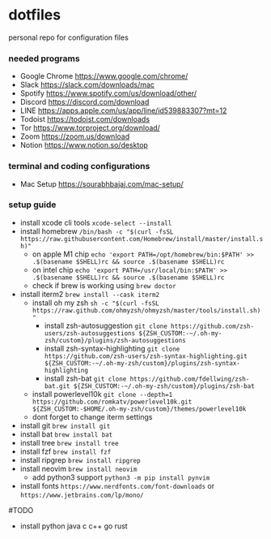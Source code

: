 # dotfiles
personal repo for configuration files

### needed programs
- Google Chrome https://www.google.com/chrome/
- Slack https://slack.com/downloads/mac
- Spotify https://www.spotify.com/us/download/other/
- Discord https://discord.com/download
- LINE https://apps.apple.com/us/app/line/id539883307?mt=12
- Todoist https://todoist.com/downloads
- Tor https://www.torproject.org/download/
- Zoom https://zoom.us/download
- Notion https://www.notion.so/desktop

### terminal and coding configurations
- Mac Setup https://sourabhbajaj.com/mac-setup/

### setup guide
- install xcode cli tools `xcode-select --install`
- install homebrew `/bin/bash -c "$(curl -fsSL https://raw.githubusercontent.com/Homebrew/install/master/install.sh)"`
  - on apple M1 chip `echo 'export PATH=/opt/homebrew/bin:$PATH' >> .$(basename $SHELL)rc && source .$(basename $SHELL)rc`
  - on intel chip `echo 'export PATH=/usr/local/bin:$PATH' >> .$(basename $SHELL)rc && source .$(basename $SHELL)rc`
  - check if brew is working using `brew doctor`
- install iterm2 `brew install --cask iterm2`
  - install oh my zsh `sh -c "$(curl -fsSL https://raw.github.com/ohmyzsh/ohmyzsh/master/tools/install.sh)"`
    - install zsh-autosuggestion `git clone https://github.com/zsh-users/zsh-autosuggestions ${ZSH_CUSTOM:-~/.oh-my-zsh/custom}/plugins/zsh-autosuggestions`
    - install zsh-syntax-highlighting `git clone https://github.com/zsh-users/zsh-syntax-highlighting.git ${ZSH_CUSTOM:-~/.oh-my-zsh/custom}/plugins/zsh-syntax-highlighting`
    - install zsh-bat `git clone https://github.com/fdellwing/zsh-bat.git ${ZSH_CUSTOM:-~/.oh-my-zsh/custom}/plugins/zsh-bat`
  - install powerlevel10k `git clone --depth=1 https://github.com/romkatv/powerlevel10k.git ${ZSH_CUSTOM:-$HOME/.oh-my-zsh/custom}/themes/powerlevel10k`
  - dont forget to change iterm settings
- install git `brew install git`
- install bat `brew install bat`
- install tree `brew install tree`
- install fzf `brew install fzf`
- install ripgrep `brew install ripgrep`
- install neovim `brew install neovim`
  - add python3 support `python3 -m pip install pynvim`
- install fonts `https://www.nerdfonts.com/font-downloads` or `https://www.jetbrains.com/lp/mono/`

#TODO
- install python java c c++ go rust
